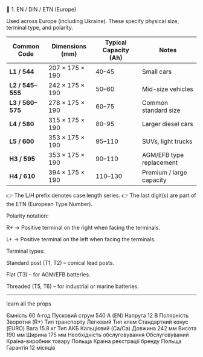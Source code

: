 🔹 1. EN / DIN / ETN (Europe)

Used across Europe (including Ukraine).
These specify physical size, terminal type, and polarity.

| Common Code      | Dimensions (mm) | Typical Capacity (Ah) | Notes                    |
| ---------------- | --------------- | --------------------- | ------------------------ |
| **L1 / 544**     | 207 × 175 × 190 | 40–45                 | Small cars               |
| **L2 / 545–555** | 242 × 175 × 190 | 50–60                 | Mid-size vehicles        |
| **L3 / 560–575** | 278 × 175 × 190 | 60–75                 | Common standard size     |
| **L4 / 580**     | 315 × 175 × 190 | 80–95                 | Larger diesel cars       |
| **L5 / 600**     | 353 × 175 × 190 | 95–110                | SUVs, light trucks       |
| **H3 / 595**     | 353 × 175 × 190 | 90–110                | AGM/EFB type replacement |
| **H4 / 610**     | 394 × 175 × 190 | 110–130               | Premium / large capacity |

👉 The L/H prefix denotes case length series.
👉 The last digit(s) are part of the ETN (European Type Number).

Polarity notation:

R+ → Positive terminal on the right when facing the terminals.

L+ → Positive terminal on the left when facing the terminals.

Terminal types:

Standard post (T1, T2) – conical lead posts.

Flat (T3) – for AGM/EFB batteries.

Threaded (T5, T6) – for industrial or marine batteries.


-----------------

learn all the props

Ємність
60 А·год
Пусковий струм
540 А (EN)
Напруга
12 В
Полярність
Зворотня (R+)
Тип транспорту
Легковий
Тип клем
Стандартний конус (EURO)
Вага
15.8 кг
Тип АКБ
Кальцієвий (Ca/Ca)
Довжина
242 мм
Висота
190 мм
Ширина
175 мм
Необхідність обслуговування
Обслуговуваний
Країна-виробник товару
Польща
Країна реєстрації бренду
Польща
Гарантія
12 місяців
